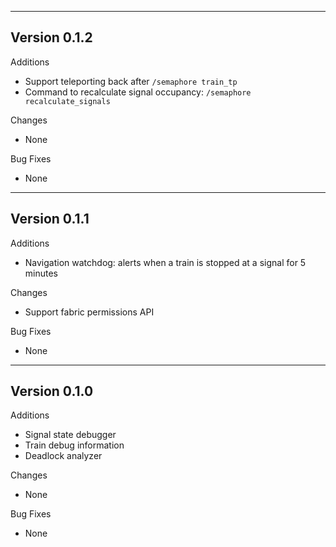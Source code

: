 ------------------------------------------------------
Version 0.1.2
------------------------------------------------------
Additions
- Support teleporting back after `/semaphore train_tp`
- Command to recalculate signal occupancy: `/semaphore recalculate_signals`

Changes
- None

Bug Fixes
- None

------------------------------------------------------
Version 0.1.1
------------------------------------------------------
Additions
- Navigation watchdog: alerts when a train is stopped at a signal for 5 minutes

Changes
- Support fabric permissions API

Bug Fixes
- None

------------------------------------------------------
Version 0.1.0
------------------------------------------------------
Additions
- Signal state debugger
- Train debug information
- Deadlock analyzer

Changes
- None

Bug Fixes
- None
